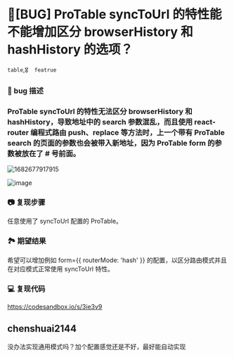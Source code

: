 # 🐛[BUG] ProTable syncToUrl 的特性能不能增加区分 browserHistory 和 hashHistory 的选项？

`table`,`🎖️  featrue`

### 🐛 bug 描述

### ProTable syncToUrl 的特性无法区分 browserHistory 和 hashHistory，导致地址中的 search 参数混乱，而且使用 react-router 编程式路由 push、replace 等方法时，上一个带有 ProTable search 的页面的参数也会被带入新地址，因为 ProTable form 的参数被放在了 **#** 号前面。

![1682677917915](https://user-images.githubusercontent.com/74588098/235124745-c7647432-beb5-45de-a0bf-46d3df81ceef.png)

![image](https://user-images.githubusercontent.com/74588098/235124991-fdff4c61-677b-4009-93bf-a12165a692fa.png)

### 📷 复现步骤

任意使用了 syncToUrl 配置的 ProTable。

### 🏞 期望结果

希望可以增加例如 form={{ routerMode: 'hash' }} 的配置，以区分路由模式并且在对应模式正常使用 syncToUrl 特性。

### 💻 复现代码

https://codesandbox.io/s/3ie3v9

## chenshuai2144

没办法实现通用模式吗？加个配置感觉还是不好，最好能自动实现
